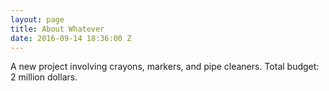 ```yaml
---
layout: page
title: About Whatever
date: 2016-09-14 18:36:00 Z
---
```


A new project involving crayons, markers, and pipe cleaners. Total budget: 2 million dollars.